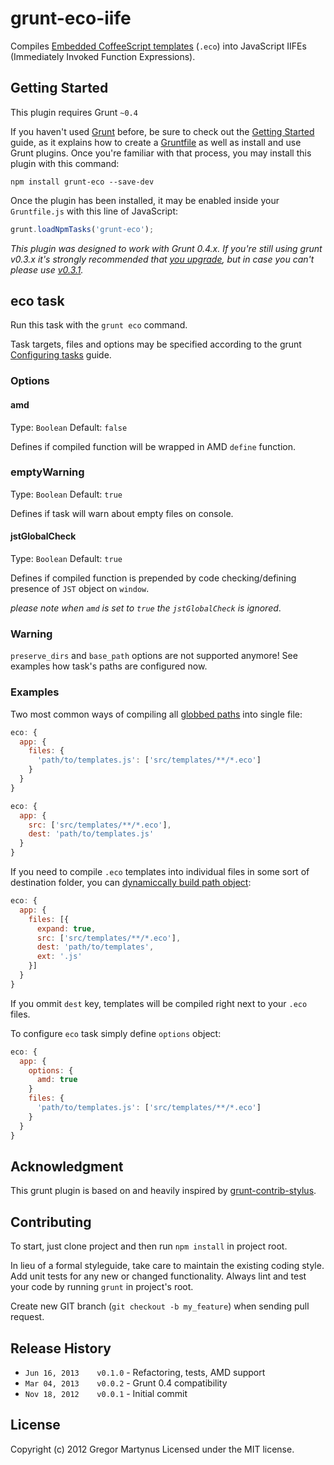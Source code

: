 # grunt-eco-iife

Compiles [Embedded CoffeeScript templates](https://github.com/sstephenson/eco) (`.eco`) into JavaScript IIFEs (Immediately Invoked Function Expressions).

## Getting Started

This plugin requires Grunt `~0.4`

If you haven't used [Grunt](http://gruntjs.com/) before, be sure to check out the [Getting Started](http://gruntjs.com/getting-started) guide, as it explains how to create a [Gruntfile](http://gruntjs.com/sample-gruntfile) as well as install and use Grunt plugins. Once you're familiar with that process, you may install this plugin with this command:

```shell
npm install grunt-eco --save-dev
```

Once the plugin has been installed, it may be enabled inside your `Gruntfile.js` with this line of JavaScript:

```js
grunt.loadNpmTasks('grunt-eco');
```

*This plugin was designed to work with Grunt 0.4.x. If you're still using grunt v0.3.x it's strongly recommended that [you upgrade](http://gruntjs.com/upgrading-from-0.3-to-0.4), but in case you can't please use [v0.3.1](https://github.com/gruntjs/grunt-contrib-stylus/tree/grunt-0.3-stable).*

## eco task

Run this task with the `grunt eco` command.

Task targets, files and options may be specified according to the grunt [Configuring tasks](http://gruntjs.com/configuring-tasks) guide.

### Options

#### amd
Type: `Boolean`
Default: `false`

Defines if compiled function will be wrapped in AMD `define` function.

### emptyWarning

Type: `Boolean`
Default: `true`

Defines if task will warn about empty files on console.

#### jstGlobalCheck

Type: `Boolean`
Default: `true`

Defines if compiled function is prepended by code checking/defining presence of `JST` object on `window`.

*please note when `amd` is set to `true` the `jstGlobalCheck` is ignored*.

### Warning

`preserve_dirs` and `base_path` options are not supported anymore! See examples how task's paths are configured now.

### Examples

Two most common ways of compiling all [globbed paths](http://gruntjs.com/configuring-tasks#globbing-patterns) into single file:

```js
eco: {
  app: {
    files: {
      'path/to/templates.js': ['src/templates/**/*.eco']
    }
  }
}
```


```js
eco: {
  app: {
    src: ['src/templates/**/*.eco'],
    dest: 'path/to/templates.js'
  }
}
```
If you need to compile `.eco` templates into individual files in some sort of destination folder, you can [dynamiccally build path object](http://gruntjs.com/configuring-tasks#building-the-files-object-dynamically):

```js
eco: {
  app: {
    files: [{
      expand: true,
      src: ['src/templates/**/*.eco'],
      dest: 'path/to/templates',
      ext: '.js'
    }]
  }
}
```

If you ommit `dest` key, templates will be compiled right next to your `.eco` files.

To configure `eco` task simply define `options` object:

```js
eco: {
  app: {
    options: {
      amd: true
    }
    files: {
      'path/to/templates.js': ['src/templates/**/*.eco']
    }
  }
}
```

## Acknowledgment

This grunt plugin is based on and heavily inspired by [grunt-contrib-stylus](https://github.com/gruntjs/grunt-contrib-stylus).

## Contributing

To start, just clone project and then run `npm install` in project root.

In lieu of a formal styleguide, take care to maintain the existing coding style. Add unit tests for any new or changed functionality. Always lint and test your code by running `grunt` in project's root.

Create new GIT branch (`git checkout -b my_feature`) when sending pull request.

## Release History

* `Jun 16, 2013    v0.1.0` - Refactoring, tests, AMD support
* `Mar 04, 2013    v0.0.2` - Grunt 0.4 compatibility
* `Nov 18, 2012    v0.0.1` - Initial commit


## License
Copyright (c) 2012 Gregor Martynus
Licensed under the MIT license.
